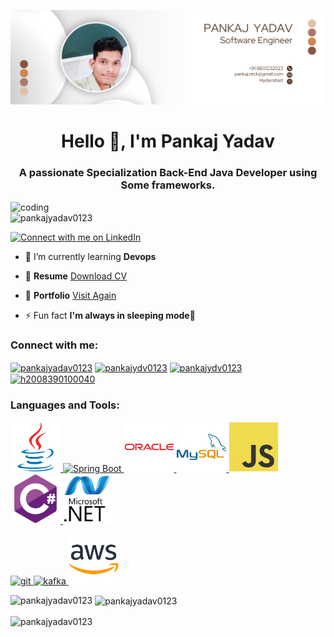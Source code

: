 ![logo](https://github.com/pankajyadav0123/pankajyadav0123/blob/main/Pankaj.png)
<h1 align="center">Hello 👋, I'm Pankaj Yadav</h1>
<h3 align="center">A passionate Specialization Back-End Java Developer using Some frameworks.</h3>
<img align="right" alt="coding" width="600" src="https://media1.tenor.com/m/bgjttZOc9_IAAAAC/java.gif">
<p align="left"> <img src="https://komarev.com/ghpvc/?username=pankajyadav0123&label=Profile%20views&color=0e75b6&style=flat" alt="pankajyadav0123" /> </p>
<p align="left"><a href="https://www.linkedin.com/in/pankajyadav0123" target="_blank"><img src="https://img.shields.io/badge/connect%20with%20me-on%20LinkedIn-blue?style=for-the-badge&logo=linkedin" alt="Connect with me on LinkedIn" /></a>
</p>

- 🌱 I’m currently learning **Devops**

- 📄 **Resume** <a href="https://drive.google.com/uc?export=download&id=1BkotPXuXhH8ugRh9qtFtbTt0ysMse3iw" class="btn btn-secondary py-4 px-5">Download CV</a>
- 📄 **Portfolio** <a href="https://pankaj-websites.netlify.app" class="btn btn-secondary">Visit Again</a>



- ⚡ Fun fact **I'm always in sleeping mode🤣**

<h3 align="left">Connect with me:</h3>
<p align="left">
<a href="https://linkedin.com/in/pankajyadav0123" target="blank"><img align="center" src="https://raw.githubusercontent.com/rahuldkjain/github-profile-readme-generator/master/src/images/icons/Social/linked-in-alt.svg" alt="pankajyadav0123" height="50" width="60" /></a>
<a href="https://twitter.com/pankajydv0123" target="blank"><img align="center" src="https://raw.githubusercontent.com/rahuldkjain/github-profile-readme-generator/master/src/images/icons/Social/twitter.svg" alt="pankajydv0123" height="50" width="60" /></a>
<a href="https://instagram.com/pankajydv0123" target="blank"><img align="center" src="https://raw.githubusercontent.com/rahuldkjain/github-profile-readme-generator/master/src/images/icons/Social/instagram.svg" alt="pankajydv0123" height="50" width="60" /></a>
<a href="https://www.hackerrank.com/h2008390100040" target="blank"><img align="center" src="https://raw.githubusercontent.com/rahuldkjain/github-profile-readme-generator/master/src/images/icons/Social/hackerrank.svg" alt="h2008390100040" height="50" width="60" /></a>
<!-- <a href="https://www.leetcode.com/ydvcode08" target="blank"><img align="center" src="https://raw.githubusercontent.com/rahuldkjain/github-profile-readme-generator/master/src/images/icons/Social/leet-code.svg" alt="ydvcode08" height="30" width="40" /></a> -->
</p>

<h3 align="left">Languages and Tools:</h3>
<p align="left"> 
<a href="https://www.java.com" target="_blank" rel="noreferrer"> <img src="https://raw.githubusercontent.com/devicons/devicon/master/icons/java/java-original.svg" alt="java" width="80" height="80"/> </a>
<a href="https://spring.io/projects/spring-boot" target="_blank" rel="noreferrer"> <img src="https://www.vectorlogo.zone/logos/springio/springio-icon.svg" alt="Spring Boot" width="80" height="80"/> </a>
<a href="https://www.oracle.com/" target="_blank" rel="noreferrer"> <img src="https://raw.githubusercontent.com/devicons/devicon/master/icons/oracle/oracle-original.svg" alt="oracle" width="80" height="80"/> </a> <a href="https://www.mysql.com/" target="_blank" rel="noreferrer"> <img src="https://raw.githubusercontent.com/devicons/devicon/master/icons/mysql/mysql-original-wordmark.svg" alt="mysql" width="80" height="80"/</a> 
<a href="https://developer.mozilla.org/en-US/docs/Web/JavaScript" target="_blank" rel="noreferrer"> <img src="https://raw.githubusercontent.com/devicons/devicon/master/icons/javascript/javascript-original.svg" alt="javascript" width="80" height="80"/> </a>
<a href="https://www.w3schools.com/cs/" target="_blank" rel="noreferrer"> <img src="https://raw.githubusercontent.com/devicons/devicon/master/icons/csharp/csharp-original.svg" alt="csharp" width="80" height="80"/> </a> 
<a href="https://dotnet.microsoft.com/" target="_blank" rel="noreferrer"> <img src="https://raw.githubusercontent.com/devicons/devicon/master/icons/dot-net/dot-net-original-wordmark.svg" alt="dotnet" width="80" height="80"/> </a> 
  
<a href="https://git-scm.com/" target="_blank" rel="noreferrer"> <img src="https://www.vectorlogo.zone/logos/git-scm/git-scm-icon.svg" alt="git" width="80" height="80"/> </a> 
<a href="https://kafka.apache.org/" target="_blank" rel="noreferrer"> <img src="https://www.vectorlogo.zone/logos/apache_kafka/apache_kafka-icon.svg" alt="kafka" width="80" height="80"/> </a> 
<a href="https://aws.amazon.com" target="_blank" rel="noreferrer"> <img src="https://raw.githubusercontent.com/devicons/devicon/master/icons/amazonwebservices/amazonwebservices-original-wordmark.svg" alt="aws" width="80" height="80"/> </a> 

</p>
<p><img align="left" src="https://github-readme-stats.vercel.app/api/top-langs?username=pankajyadav0123&show_icons=true&locale=en&layout=compact" alt="pankajyadav0123" /></p>

<p>&nbsp;<img align="center" src="https://github-readme-stats.vercel.app/api?username=pankajyadav0123&show_icons=true&locale=en" alt="pankajyadav0123" /></p>

<p><img align="center" src="https://github-readme-streak-stats.herokuapp.com/?user=pankajyadav0123&" alt="pankajyadav0123" /></p>
